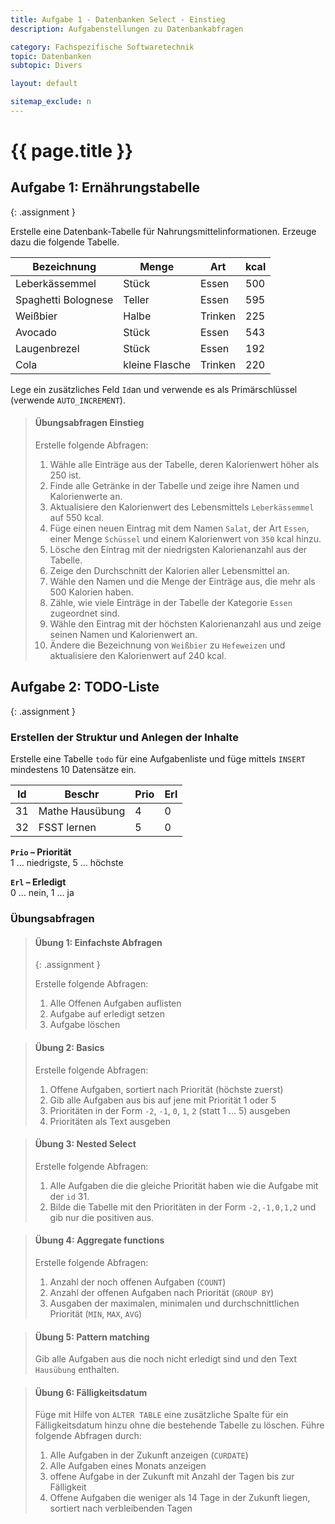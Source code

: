 ```yaml
---
title: Aufgabe 1 - Datenbanken Select - Einstieg
description: Aufgabenstellungen zu Datenbankabfragen

category: Fachspezifische Softwaretechnik
topic: Datenbanken
subtopic: Divers

layout: default

sitemap_exclude: n
---
```


# {{ page.title }} 


## Aufgabe 1: Ernährungstabelle
{: .assignment }

Erstelle eine Datenbank-Tabelle für Nahrungsmittelinformationen. Erzeuge dazu die folgende Tabelle.

| Bezeichnung | Menge | Art | kcal |
|---|---|---|---|
|Leberkässemmel| Stück |Essen |500|
|Spaghetti Bolognese |Teller| Essen| 595|
|Weißbier |Halbe |Trinken |225|
|Avocado |Stück| Essen| 543|
|Laugenbrezel |Stück |Essen |192|
|Cola |kleine Flasche| Trinken |220|

Lege ein zusätzliches Feld `Id`an und verwende es als Primärschlüssel (verwende `AUTO_INCREMENT`).

> #### Übungsabfragen Einstieg
> Erstelle folgende Abfragen:
> 
> 1. Wähle alle Einträge aus der Tabelle, deren Kalorienwert höher als 250 ist.
> 2. Finde alle Getränke in der Tabelle und zeige ihre Namen und Kalorienwerte an.
> 3. Aktualisiere den Kalorienwert des Lebensmittels `Leberkässemmel` auf 550 kcal.
> 4. Füge einen neuen Eintrag mit dem Namen `Salat`, der Art `Essen`, einer Menge `Schüssel` und einem Kalorienwert von `350` kcal hinzu.
> 5. Lösche den Eintrag mit der niedrigsten Kalorienanzahl aus der Tabelle.
> 6. Zeige den Durchschnitt der Kalorien aller Lebensmittel an.
> 7. Wähle den Namen und die Menge der Einträge aus, die mehr als 500 Kalorien haben.
> 8. Zähle, wie viele Einträge in der Tabelle der Kategorie `Essen` zugeordnet sind.
> 9. Wähle den Eintrag mit der höchsten Kalorienanzahl aus und zeige seinen Namen und Kalorienwert an.
> 10. Ändere die Bezeichnung von `Weißbier` zu `Hefeweizen` und aktualisiere den Kalorienwert auf 240 kcal.


## Aufgabe 2: TODO-Liste
{: .assignment }

### Erstellen der Struktur und Anlegen der Inhalte

Erstelle eine Tabelle `todo` für eine Aufgabenliste und füge mittels `INSERT` mindestens 10 Datensätze ein.

| Id | Beschr           | Prio | Erl |
|----|------------------|----|----|
| 31 | Mathe  Hausübung | 4 | 0 |
| 32 | FSST  lernen     | 5 | 0 |

**`Prio` – Priorität**<br>
1 ... niedrigste, 5 ... höchste

**`Erl` – Erledigt**<br>
0 ... nein, 1 ... ja

### Übungsabfragen

> #### Übung 1: Einfachste Abfragen
> {: .assignment }
> 
> Erstelle folgende Abfragen:
> 
> 1. Alle Offenen Aufgaben auflisten
> 2. Aufgabe auf erledigt setzen
> 3. Aufgabe löschen

> #### Übung 2: Basics
> 
> Erstelle folgende Abfragen:
> 1. Offene Aufgaben, sortiert nach Priorität (höchste zuerst)
> 2. Gib alle Aufgaben aus bis auf jene mit Priorität 1 oder 5
> 3. Prioritäten in der Form `-2`, `-1`, `0`, `1`, `2` (statt 1 ... 5) ausgeben
> 4. Prioritäten als Text ausgeben


> #### Übung 3: Nested Select
> Erstelle folgende Abfragen:
> 1. Alle Aufgaben die die gleiche Priorität haben wie die Aufgabe mit der `id` 31.
> 2. Bilde die Tabelle mit den Prioritäten in der Form `-2,-1,0,1,2` und gib nur die positiven aus.

> #### Übung 4: Aggregate functions
> Erstelle folgende Abfragen:
> 1. Anzahl der noch offenen Aufgaben (`COUNT`)
> 2. Anzahl der offenen Aufgaben nach Priorität (`GROUP BY`)
> 3. Ausgaben der maximalen, minimalen und durchschnittlichen Priorität (`MIN`, `MAX`, `AVG`)

> #### Übung 5: Pattern matching
> Gib alle Aufgaben aus die noch nicht erledigt sind und den Text `Hausübung` enthalten.

> #### Übung 6: Fälligkeitsdatum
>Füge mit Hilfe von `ALTER TABLE` eine zusätzliche Spalte für ein Fälligkeitsdatum hinzu ohne die bestehende Tabelle zu löschen. Führe folgende Abfragen durch:
> 
> 1. Alle Aufgaben in der Zukunft anzeigen (`CURDATE`)
> 2. Alle Aufgaben eines Monats anzeigen
> 3. offene Aufgabe in der Zukunft mit Anzahl der Tagen bis zur Fälligkeit
> 4. Offene Aufgaben die weniger als 14 Tage in der Zukunft liegen, sortiert nach verbleibenden Tagen
